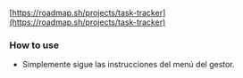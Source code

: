 [https://roadmap.sh/projects/task-tracker](https://roadmap.sh/projects/task-tracker)
### How to use
- Simplemente sigue las instrucciones del menú del gestor.


